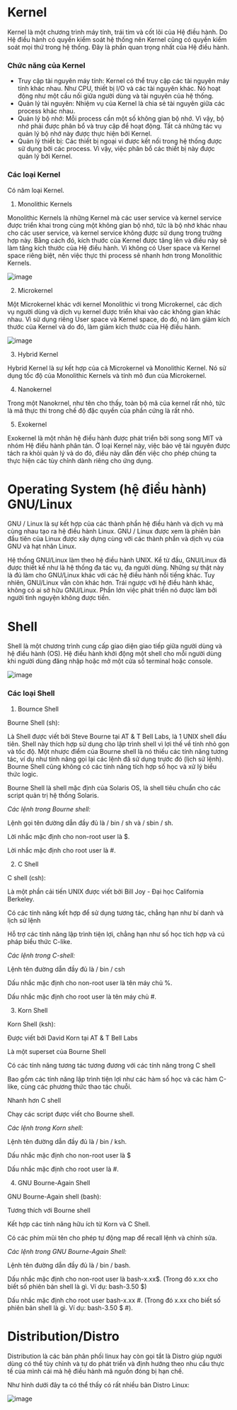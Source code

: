 # Kernel
Kernel là một chương trình máy tính, trái tim và cốt lõi của Hệ điều hành. Do Hệ điều hành có quyền kiểm soát hệ thống nên Kernel cũng có quyền kiểm soát mọi thứ trong hệ thống. Đây là phần quan trọng nhất của Hệ điều hành.

### Chức năng của Kernel

- Truy cập tài nguyên máy tính: Kernel có thể truy cập các tài nguyên máy tính khác nhau. Như CPU, thiết bị I/O và các tài nguyên khác. Nó hoạt động như một cầu nối giữa người dùng và tài nguyên của hệ thống.
- Quản lý tài nguyên: Nhiệm vụ của Kernel là chia sẻ tài nguyên giữa các process khác nhau.
- Quản lý bộ nhớ: Mỗi process cần một số không gian bộ nhớ. Vì vậy, bộ nhớ phải được phân bổ và truy cập để hoạt động. Tất cả những tác vụ quản lý bộ nhớ này được thực hiện bởi Kernel.
- Quản lý thiết bị: Các thiết bị ngoại vi được kết nối trong hệ thống được sử dụng bởi các process. Vì vậy, việc phân bổ các thiết bị này được quản lý bởi Kernel.

### Các loại Kernel
Có năm loại Kernel.

1. Monolithic Kernels

Monolithic Kernels là những Kernel mà các user service và kernel service được triển khai trong cùng một không gian bộ nhớ, tức là bộ nhớ khác nhau cho các user service, và kernel service không được sử dụng trong trường hợp này. Bằng cách đó, kích thước của Kernel được tăng lên và điều này sẽ làm tăng kích thước của Hệ điều hành. Vì không có User space và Kernel space riêng biệt, nên việc thực thi process sẽ nhanh hơn trong Monolithic Kernels.

![image](https://user-images.githubusercontent.com/111716161/187120927-aa9da6c0-89d1-486e-82d9-c874caba3f0f.png)

2. Microkernel

Một Microkernel khác với kernel Monolithic vì trong Microkernel, các dịch vụ người dùng và dịch vụ kernel được triển khai vào các không gian khác nhau. Vì sử dụng riêng User space và Kernel space, do đó, nó làm giảm kích thước của Kernel và do đó, làm giảm kích thước của Hệ điều hành.

![image](https://user-images.githubusercontent.com/111716161/187120982-df3249cd-d4cc-4ca3-9b79-36cc4301960b.png)

3. Hybrid Kernel

Hybrid Kernel là sự kết hợp của cả Microkernel và Monolithic Kernel. Nó sử dụng tốc độ của Monolithic Kernels và tính mô đun của Microkernel.

4. Nanokernel

Trong một Nanokrnel, như tên cho thấy, toàn bộ mã của kernel rất nhỏ, tức là mã thực thi trong chế độ đặc quyền của phần cứng là rất nhỏ.

5. Exokernel

Exokernel là một nhân hệ điều hành được phát triển bởi song song MIT và nhóm Hệ điều hành phân tán. Ở loại Kernel này, việc bảo vệ tài nguyên được tách ra khỏi quản lý và do đó, điều này dẫn đến việc cho phép chúng ta thực hiện các tùy chỉnh dành riêng cho ứng dụng.

# Operating System (hệ điều hành) GNU/Linux

GNU / Linux là sự kết hợp của các thành phần hệ điều hành và dịch vụ mà cùng nhau tạo ra hệ điều hành Linux. GNU / Linux được xem là phiên bản đầu tiên của Linux được xây dựng cùng với các thành phần và dịch vụ của GNU và hạt nhân Linux.

Hệ thống GNU/Linux làm theo hệ điều hành UNIX. Kể từ đầu, GNU/Linux đã được thiết kế như là hệ thống đa tác vụ, đa người dùng. Những sự thật này là đủ làm cho GNU/Linux khác với các hệ điều hành nổi tiếng khác. Tuy nhiên, GNU/Linux vẫn còn khác hơn. Trái ngược với hệ điều hành khác, không có ai sở hữu GNU/Linux. Phần lớn việc phát triển nó được làm bởi người tình nguyện không được tiền.

# Shell
Shell là một chương trình cung cấp giao diện giao tiếp giữa người dùng và hệ điều hành (OS). Hệ điều hành khởi động một shell cho mỗi người dùng khi người dùng đăng nhập hoặc mở một cửa sổ terminal hoặc console.

![image](https://user-images.githubusercontent.com/111716161/187121434-0b288d28-5961-47f2-b75b-a0c7d670d953.png)

### Các loại Shell

1. Bournce Shell

Bourne Shell (sh):

Là Shell được viết bởi Steve Bourne tại AT & T Bell Labs, là 1 UNIX shell đầu tiên. Shell này thích hợp sử dụng cho lập trình shell vì lợi thế về tính nhỏ gọn và tốc độ. Một nhược điểm của Bourne shell là nó thiếu các tính năng tương tác, ví dụ như tính năng gọi lại các lệnh đã sử dụng trước đó (lịch sử lệnh). Bourne Shell cũng không có các tính năng tích hợp số học và xử lý biểu thức logic.

Bourne Shell là shell mặc định của Solaris OS, là shell tiêu chuẩn cho các script quản trị hệ thống Solaris.

*Các lệnh trong Bourne shell:*

Lệnh gọi tên đường dẫn đầy đủ là / bin / sh và / sbin / sh.

Lời nhắc mặc định cho non-root user là $.

Lời nhắc mặc định cho root user là #.

2. C Shell

C shell (csh):

Là một phần cải tiến UNIX được viết bởi Bill Joy - Đại học California Berkeley.

Có các tính năng kết hợp để sử dụng tương tác, chẳng hạn như bí danh và lịch sử lệnh

Hỗ trợ các tính năng lập trình tiện lợi, chẳng hạn như số học tích hợp và cú pháp biểu thức C-like.

*Các lệnh trong C-shell:*

Lệnh tên đường dẫn đầy đủ là / bin / csh

Dấu nhắc mặc định cho non-root user là tên máy chủ %.

Dấu nhắc mặc định cho root user là tên máy chủ #.

3. Korn Shell

Korn Shell (ksh):

Được viết bởi David Korn tại AT & T Bell Labs

Là một superset của Bourne Shell

Có các tính năng tương tác tương đương với các tính năng trong C shell

Bao gồm các tính năng lập trình tiện lợi như các hàm số học và các hàm C-like, cùng các phương thức thao tác chuỗi.

Nhanh hơn C shell

Chạy các script được viết cho Bourne shell.

*Các lệnh trong Korn shell:*

Lệnh tên đường dẫn đầy đủ là / bin / ksh.

Dấu nhắc mặc định cho non-root user là $

Dấu nhắc mặc định cho root user là #.

4. GNU Bourne-Again Shell

GNU Bourne-Again shell (bash):

Tương thích với Bourne shell

Kết hợp các tính năng hữu ích từ Korn và C Shell.

Có các phím mũi tên cho phép tự động map để recall lệnh và chỉnh sửa.

*Các lệnh trong GNU Bourne-Again Shell:*

Lệnh tên đường dẫn đầy đủ là / bin / bash.

Dấu nhắc mặc định cho non-root user là bash-x.xx$. (Trong đó x.xx cho biết số phiên bản shell là gì. Ví dụ: bash-3.50 $)

Dấu nhắc mặc định cho root user bash-x.xx #. (Trong đó x.xx cho biết số phiên bản shell là gì. Ví dụ: bash-3.50 $ #).

# Distribution/Distro

Distribution là các bản phân phối linux hay còn gọi tắt là Distro giúp người dùng có thể tùy chỉnh và tự do phát triển và định hướng theo nhu cầu thực tế của mình cái mà hệ điều hành mã nguồn đóng bị hạn chế.

Như hình dưới đây ta có thể thấy có rất nhiều bản Distro Linux:

![image](https://user-images.githubusercontent.com/111716161/187122328-8fa25bba-a216-4cc5-86f0-6355273a2af3.png)
